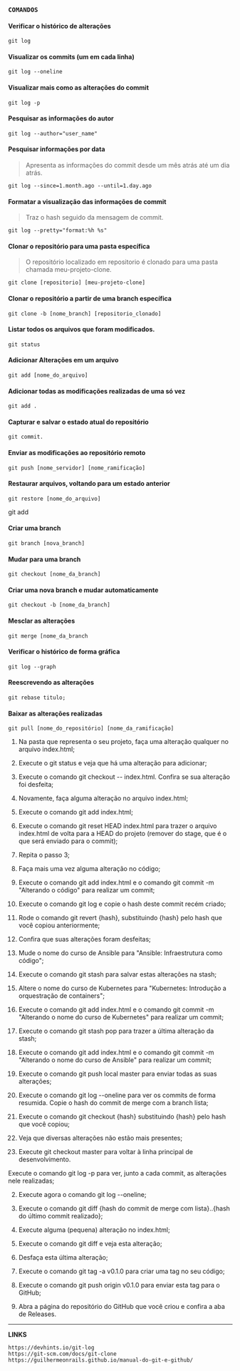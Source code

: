 ### `COMANDOS`


#### Verificar o histórico de alterações
```
git log
```

#### Visualizar os commits (um em cada linha)
```
git log --oneline
```
#### Visualizar mais como as alterações do commit
```
git log -p
```
#### Pesquisar as informações do autor
```
git log --author="user_name"
```
#### Pesquisar informações por data
> Apresenta as informações do commit desde um mês atrás até um dia atrás.
```
git log --since=1.month.ago --until=1.day.ago
```
#### Formatar a visualização das informações de commit
> Traz o hash seguido da mensagem de commit.
```
git log --pretty="format:%h %s"
```

#### Clonar o repositório para uma pasta específica
> O repositório localizado em repositorio é clonado para uma pasta chamada meu-projeto-clone.
```
git clone [repositorio] [meu-projeto-clone]
```

#### Clonar o repositório a partir de uma branch específica
```
git clone -b [nome_branch] [repositorio_clonado]
```

#### Listar todos os arquivos que foram modificados.
```
git status
```
#### Adicionar Alterações em um arquivo
```
git add [nome_do_arquivo]
```
#### Adicionar todas as modificações realizadas de uma só vez
```
git add .
```

#### Capturar e salvar o estado atual do repositório
```
git commit.
```

#### Enviar as modificações ao repositório remoto
```
git push [nome_servidor] [nome_ramificação]
```
#### Restaurar arquivos, voltando para um estado anterior
```
git restore [nome_do_arquivo]
```
git add

#### Criar uma branch
```
git branch [nova_branch]
```
#### Mudar para uma branch
```
git checkout [nome_da_branch]
```
#### Criar uma nova branch e mudar automaticamente
```
git checkout -b [nome_da_branch]
```
#### Mesclar as alterações
```
git merge [nome_da_branch
```
#### Verificar o histórico de forma gráfica
```
git log --graph
```
#### Reescrevendo as alterações 
```
git rebase titulo;
```

#### Baixar as alterações realizadas
```
git pull [nome_do_repositório] [nome_da_ramificação]
```



1) Na pasta que representa o seu projeto, faça uma alteração qualquer no arquivo index.html;

2) Execute o git status e veja que há uma alteração para adicionar;

3) Execute o comando git checkout -- index.html. Confira se sua alteração foi desfeita;

4) Novamente, faça alguma alteração no arquivo index.html;

5) Execute o comando git add index.html;

6) Execute o comando git reset HEAD index.html para trazer o arquivo index.html de volta para a HEAD do projeto (remover do stage, que é o que será enviado para o commit);

7) Repita o passo 3;

8) Faça mais uma vez alguma alteração no código;

9) Execute o comando git add index.html e o comando git commit -m "Alterando o código" para realizar um commit;

10) Execute o comando git log e copie o hash deste commit recém criado;

11) Rode o comando git revert {hash}, substituindo {hash} pelo hash que você copiou anteriormente;

12) Confira que suas alterações foram desfeitas;

13) Mude o nome do curso de Ansible para "Ansible: Infraestrutura como código";

14) Execute o comando git stash para salvar estas alterações na stash;

15) Altere o nome do curso de Kubernetes para "Kubernetes: Introdução a orquestração de containers";

16) Execute o comando git add index.html e o comando git commit -m "Alterando o nome do curso de Kubernetes" para realizar um commit;

17) Execute o comando git stash pop para trazer a última alteração da stash;

18) Execute o comando git add index.html e o comando git commit -m "Alterando o nome do curso de Ansible" para realizar um commit;

19) Execute o comando git push local master para enviar todas as suas alterações;

20) Execute o comando git log --oneline para ver os commits de forma resumida. Copie o hash do commit de merge com a branch lista;

21) Execute o comando git checkout {hash} substituindo {hash} pelo hash que você copiou;

22) Veja que diversas alterações não estão mais presentes;

23) Execute git checkout master para voltar à linha principal de desenvolvimento.


 Execute o comando git log -p para ver, junto a cada commit, as alterações nele realizadas;

2) Execute agora o comando git log --oneline;

3) Execute o comando git diff {hash do commit de merge com lista}..{hash do último commit realizado};

4) Execute alguma (pequena) alteração no index.html;

5) Execute o comando git diff e veja esta alteração;

6) Desfaça esta última alteração;

7) Execute o comando git tag -a v0.1.0 para criar uma tag no seu código;

8) Execute o comando git push origin v0.1.0 para enviar esta tag para o GitHub;

9) Abra a página do repositório do GitHub que você criou e confira a aba de Releases.
----------------------------------------------------------------------------------------
 **LINKS**
  ```
  https://devhints.io/git-log
  https://git-scm.com/docs/git-clone
  https://guilhermeonrails.github.io/manual-do-git-e-github/
  ```
